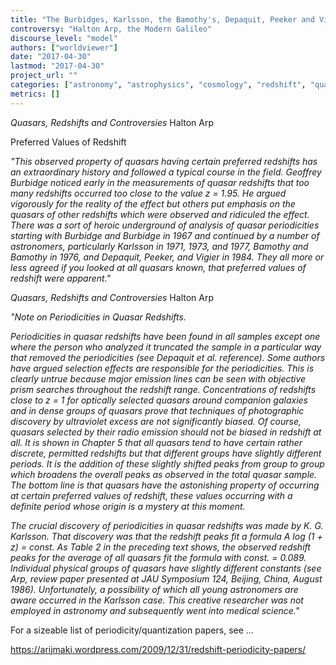```yaml
---
title: "The Burbidges, Karlsson, the Bamothy's, Depaquit, Peeker and Vigier All Agreed With Arp that there are Preferred Values for Redshift"
controversy: "Halton Arp, the Modern Galileo"
discourse_level: "model"
authors: ["worldviewer"]
date: "2017-04-30"
lastmod: "2017-04-30"
project_url: ""
categories: ["astronomy", "astrophysics", "cosmology", "redshift", "quasars", "halton arp", "quasars, redshifts and controversies", "redshift periodicity"]
metrics: []
---
```


_Quasars, Redshifts and Controversies_
Halton Arp

Preferred Values of Redshift

_"This observed property of quasars having certain preferred redshifts has an extraordinary history and followed a typical course in the field. Geoffrey Burbidge noticed early in the measurements of quasar redshifts that too many redshifts occurred too close to the value z = 1.95. He argued vigorously for the reality of the effect but others put emphasis on the quasars of other redshifts which were observed and ridiculed the effect. There was a sort of heroic underground of analysis of quasar periodicities starting with Burbidge and Burbidge in 1967 and continued by a number of astronomers, particularly Karlsson in 1971, 1973, and 1977, Bamothy and Bamothy in 1976, and Depaquit, Peeker, and Vigier in 1984. They all more or less agreed if you looked at all quasars known, that preferred values of redshift were apparent."_

_Quasars, Redshifts and Controversies_
Halton Arp

_"Note on Periodicities in Quasar Redshifts._

_Periodicities in quasar redshifts have been found in all samples except one where the person who analyzed it truncated the sample in a particular way that removed the periodicities (see Depaquit et al. reference). Some authors have argued selection effects are responsible for the periodicities. This is clearly untrue because major emission lines can be seen with objective prism searches throughout the redshift range. Concentrations of redshifts close to z = 1 for optically selected quasars around companion galaxies and in dense groups of quasars prove that techniques of photographic discovery by ultraviolet excess are not significantly biased. Of course, quasars selected by their radio emission should not be biased in redshift at all. It is shown in Chapter 5 that all quasars tend to have certain rather discrete, permitted redshifts but that different groups have slightly different periods. It is the addition of these slightly shifted peaks from group to group which broadens the overall peaks as observed in the total quasar sample. The bottom line is that quasars have the astonishing property of occurring at certain preferred values of redshift, these values occurring with a definite period whose origin is a mystery at this moment._

_The crucial discovery of periodicities in quasar redshifts was made by K. G. Karlsson. That discovery was that the redshift peaks fit a formula A log (1 + z) = const. As Table 2 in the preceding text shows, the observed redshift peaks for the average of all quasars fit the formula with const. = 0.089. Individual physical groups of quasars have slightly different constants (see Arp, review paper presented at JAU Symposium 124, Beijing, China, August 1986). Unfortunately, a possibility of which all young astronomers are aware occurred in the Karlsson case. This creative researcher was not employed in astronomy and subsequently went into medical science."_

For a sizeable list of periodicity/quantization papers, see ...

https://arijmaki.wordpress.com/2009/12/31/redshift-periodicity-papers/